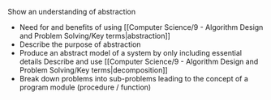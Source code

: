 
Show an understanding of abstraction 
- Need for and benefits of using [[Computer Science/9 - Algorithm Design and Problem Solving/Key terms|abstraction]] 
- Describe the purpose of abstraction 
- Produce an abstract model of a system by only including essential details
Describe and use [[Computer Science/9 - Algorithm Design and Problem Solving/Key terms|decomposition]] 
- Break down problems into sub-problems leading to the concept of a program module (procedure / function)